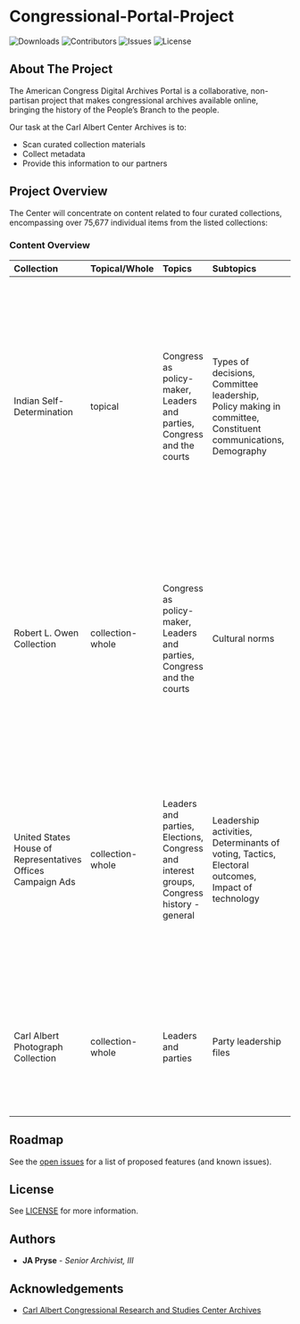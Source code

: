 # Congressional-Portal-Project

![Downloads](https://img.shields.io/github/downloads/prys0000/congressional-portal-project/total) ![Contributors](https://img.shields.io/github/contributors/prys0000/congressional-portal-project?color=dark-green) ![Issues](https://img.shields.io/github/issues/prys0000/congressional-portal-project) ![License](https://img.shields.io/github/license/prys0000/congressional-portal-project) 

## About The Project

The American Congress Digital Archives Portal is a collaborative, non-partisan project that makes congressional archives available online, bringing the history of the People’s Branch to the people. 

Our task at the Carl Albert Center Archives is to:
  * Scan curated collection materials 
  * Collect metadata
  * Provide this information to our partners

## Project Overview

The Center will concentrate on content related to four curated collections, encompassing over 75,677 individual items from the listed collections:

### Content Overview

|  Collection  |  Topical/Whole  |   Topics   |  Subtopics  |  Significance  |  Extent  |  Formats  |
|  :---  |  :---  |  :---  |  :---  |  :---  |  :---  |  :---  |
|  Indian Self-Determination |  topical  |  Congress as policy-maker, Leaders and parties, Congress and the courts  |  Types of decisions, Committee leadership, Policy making in committee, Constituent communications, Demography  |  Congressional offices hold correspondence showcasing intricate strategies used by tribal entities and congressional members. Collections highlight policy actions and issues affecting tribes across various states. While much of the relevant legislation has a national purview, our project isn't solely focused on Oklahoma.  |  23 collections  |  PDF/A, PDF/E or PDF with original file, TIFF  |
|  Robert L. Owen Collection  |  collection-whole  |  Congress as policy-maker, Leaders and parties, Congress and the courts  |  Cultural norms  |  Robert L. Owen was a member of the Cherokee Nation and represented the Five Civilized Tribes as a federal Indian agent before entering politics as a Progressive Democrat. Owen is one of only four Native Americans serving in the United States Senate.  |  199 items  |  PDF/A, PDF/E or PDF with original file, TIFF  |
|  United States House of Representatives Offices Campaign Ads  |  collection-whole  |  Leaders and parties, Elections, Congress and interest groups, Congress history - general  |  Leadership activities, Determinants of voting, Tactics, Electoral outcomes, Impact of technology  |  Through the collection of television and radio political advertisements, film, social media, and other sources, the archive seeks to expand the knowledge and understanding of political communications, and the growth and changes in this field across the most significant and prolific era in world history.  |  24,678 items  |  Motion JPEG 2000, MOV, AVI  |
|  Carl Albert Photograph Collection  |  collection-whole  |  Leaders and parties  |  Party leadership files  |  Exclusive to the Carl Albert Center Archives is the vast personal collective of Albert’s photograph collection ranging the entirety of his career.    |  11,000 items  |  TIFF  |

## Roadmap

See the [open issues](https://github.com/prys0000/congressional-portal-project/issues) for a list of proposed features (and known issues).

## License

See [LICENSE](https://github.com/prys0000/congressional-portal-project/blob/main/LICENSE.md) for more information.

## Authors

* **JA Pryse** - *Senior Archivist, III* 

## Acknowledgements

* [Carl Albert Congressional Research and Studies Center Archives](https://www.ou.edu/carlalbertcenter/congressional-collection)

